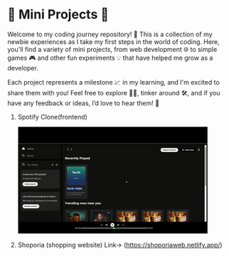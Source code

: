 # 🌱 Mini Projects 🌟
Welcome to my coding journey repository! 🎉 This is a collection of my newbie experiences as I take my first steps in the world of coding. Here, you'll find a variety of mini projects, from web development 🌐 to simple games 🎮 and other fun experiments 💡 that have helped me grow as a developer.

Each project represents a milestone 📈 in my learning, and I'm excited to share them with you! Feel free to explore 🕵️‍♂️, tinker around 🛠️, and if you have any feedback or ideas, I’d love to hear them! 💬

1. Spotify Clone(frontend)
   
   ![Demo](https://raw.githubusercontent.com/amisha-singh12/My-mini-works/main/spotify/Untitled%20video%20-%20Made%20with%20Clipchamp.gif)

2. Shoporia (shopping website) 
   Link-> (https://shoporiaweb.netlify.app/)
